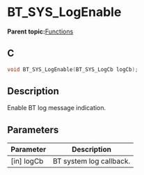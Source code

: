 # BT\_SYS\_LogEnable

**Parent topic:**[Functions](GUID-BCD34C15-EAC6-45F0-97B7-E2EBA942CFEE.md)

## C

```c
void BT_SYS_LogEnable(BT_SYS_LogCb logCb);
```

## Description

Enable BT log message indication.

## Parameters

|Parameter|Description|
|---------|-----------|
|\[in\] logCb|BT system log callback.|

